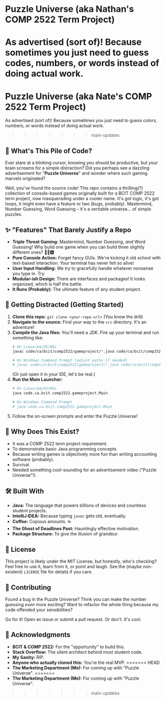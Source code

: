 # Puzzle Universe (aka Nathan's COMP 2522 Term Project)

As advertised (sort of)! Because sometimes you just need to guess codes, numbers, or words instead of doing actual work.
=======
# Puzzle Universe (aka Nate's COMP 2522 Term Project)

As advertised (sort of)! Because sometimes you just need to guess colors, numbers, or words instead of doing actual work.
>>>>>>> main-updates

## 🤔 What's This Pile of Code?

Ever stare at a blinking cursor, knowing you *should* be productive, but your brain screams for a simple distraction? Did you perhaps see a dazzling advertisement for "**Puzzle Universe**" and wonder where such gaming marvels originated?

Well, you've found the source code! This repo contains a thrilling(?) collection of console-based games originally built for a BCIT COMP 2522 term project, now masquerading under a cooler name. It's got logic, it's got loops, it might even have a feature or two (bugs, probably). Mastermind, Number Guessing, Word Guessing – it's a veritable universe... of simple puzzles.

## ✨ "Features" That Barely Justify a Repo

*   **Triple Threat Gaming:** Mastermind, Number Guessing, *and* Word Guessing! Why build one game when you can build three slightly different ones? 🎲🔢🅰️
*   **Pure Console Action:** Forget fancy GUIs. We're kicking it old school with text-based interaction. Your terminal has never felt so alive!
*   **User Input Handling:** We *try* to gracefully handle whatever nonsense you type in. Try.
*   **Modular-ish Design:** There are interfaces and packages! It looks organized, which is half the battle.
*   **It Runs (Probably):** The ultimate feature of any student project.

## 🚀 Getting Distracted (Getting Started)

1.  **Clone this repo:** `git clone <your-repo-url>` (You know the drill)
2.  **Navigate to the source:** Find your way to the `src` directory. It's an adventure!
3.  **Compile the Java files:** You'll need a JDK. Fire up your terminal and run something like:
    ```bash
    # On Linux/macOS/WSL
    javac code/ca/bcit/comp2522/gameproject/*.java code/ca/bcit/comp2522/gameproject/mastermind/*.java code/ca/bcit/comp2522/gameproject/numbergame/*.java code/ca/bcit/comp2522/gameproject/wordgame/*.java code/ca/bcit/comp2522/gameproject/interfaces/*.java

    # On Windows Command Prompt (adjust paths if needed)
    # javac code\ca\bcit\comp2522\gameproject\*.java code\ca\bcit\comp2522\gameproject\mastermind\*.java code\ca\bcit\comp2522\gameproject\numbergame\*.java code\ca\bcit\comp2522\gameproject\wordgame\*.java code\ca\bcit\comp2522\gameproject\interfaces\*.java
    ```
    (Or just open it in your IDE, let's be real.)
4.  **Run the Main Launcher:**
    ```bash
    # On Linux/macOS/WSL
    java code.ca.bcit.comp2522.gameproject.Main

    # On Windows Command Prompt
    # java code.ca.bcit.comp2522.gameproject.Main
    ```
5.  Follow the on-screen prompts and enter the Puzzle Universe!

## 💭 Why Does This Exist?

*   It was a COMP 2522 term project requirement.
*   To demonstrate basic Java programming concepts.
*   Because writing games is objectively more fun than writing accounting software (probably).
*   Survival.
*   Needed something cool-sounding for an advertisement video ("Puzzle Universe"!).

## 🛠️ Built With

*   **Java:** The language that powers billions of devices and countless student projects.
*   **IntelliJ IDEA:** Because typing `javac` gets old, eventually.
*   **Coffee:** Copious amounts. ☕
*   **The Ghost of Deadlines Past:** Hauntingly effective motivation.
*   **Package Structure:** To give the illusion of grandeur.

## 📝 License

This project is likely under the MIT License, but honestly, who's checking? Feel free to use it, learn from it, or point and laugh. See the (maybe non-existent) `LICENSE` file for details if you care.

## 🤝 Contributing

Found a bug in the Puzzle Universe? Think you can make the number guessing *even more* exciting? Want to refactor the whole thing because my code offended your sensibilities?

Go for it! Open an issue or submit a pull request. Or don't. It's cool.

## 🙏 Acknowledgments

*   **BCIT & COMP 2522:** For the "opportunity" to build this.
*   **Stack Overflow:** The silent architect behind most student code.
*   **My Sanity:** RIP.
*   **Anyone who actually cloned this:** You're the real MVP.
<<<<<<< HEAD
*   **The Marketing Department (Me):** For coming up with "Puzzle Universe".
=======
*   **The Marketing Department (Me):** For coming up with "Puzzle Universe".
>>>>>>> main-updates

